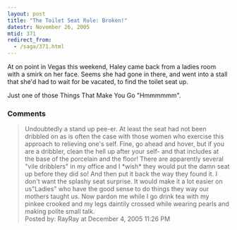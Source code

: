 ```yaml
---
layout: post
title: "The Toilet Seat Rule: Broken!"
datestr: November 26, 2005
mtid: 371
redirect_from:
  - /saga/371.html
---
```


At on point in Vegas this weekend, Haley came back from a ladies room with a smirk on her face.  Seems she had gone in there, and went into a stall that she'd had to wait for be vacated, to find the toilet seat up.

Just one of those Things That Make You Go "Hmmmmmm".

### Comments

<blockquote>
Undoubtedly a stand up pee-er. At least the seat had not been dribbled on as is often the case with those women who exercise this approach to relieving one's self. Fine, go ahead and hover, but if you are a dribbler, clean the hell up after your self-  and that includes at the base of the porcelain and the floor! There are apparently several "vile dribblers" in my office and I *wish* they would put the damn seat up before they did so! And then put it back the way they found it.  I don't want the splashy seat surprise.  It would make it a lot easier on us"Ladies" who have the good sense to do things they way our mothers taught us. Now pardon me while I go drink tea with my pinkee crooked and my legs daintily crossed while wearing pearls and making polite small talk.
<div class="comment-meta">Posted by: RayRay at December  4, 2005 11:26 PM</div> </blockquote>

